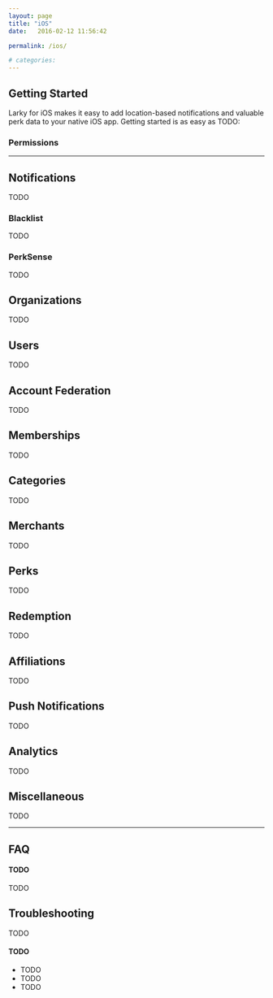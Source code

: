 ```yaml
---
layout: page
title: "iOS"
date:   2016-02-12 11:56:42

permalink: /ios/

# categories: 
---
```


## Getting Started

Larky for iOS makes it easy to add location-based notifications and valuable perk data to your native iOS app.  Getting started is as easy as TODO:  

### Permissions

---

## Notifications

TODO

### Blacklist

TODO

### PerkSense

TODO

## Organizations

TODO

## Users

TODO

## Account Federation

TODO

## Memberships

TODO

## Categories

TODO

## Merchants

TODO

## Perks

TODO

## Redemption

TODO

## Affiliations

TODO

## Push Notifications

TODO

## Analytics

TODO

## Miscellaneous

TODO

---

## FAQ

#### TODO

TODO

## Troubleshooting

TODO

#### TODO

* TODO
* TODO
* TODO
